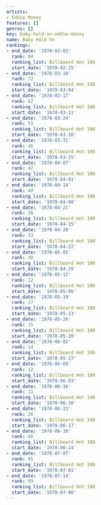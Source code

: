 ```yaml
---
artists:
- Eddie Money
features: []
genres: []
key: baby-hold-on-eddie-money
name: Baby Hold On
rankings:
- end_date: '1978-03-03'
  rank: 84
  ranking_list: Billboard Hot 100
  start_date: '1978-02-25'
- end_date: '1978-03-10'
  rank: 72
  ranking_list: Billboard Hot 100
  start_date: '1978-03-04'
- end_date: '1978-03-17'
  rank: 62
  ranking_list: Billboard Hot 100
  start_date: '1978-03-11'
- end_date: '1978-03-24'
  rank: 51
  ranking_list: Billboard Hot 100
  start_date: '1978-03-18'
- end_date: '1978-03-31'
  rank: 46
  ranking_list: Billboard Hot 100
  start_date: '1978-03-25'
- end_date: '1978-04-07'
  rank: 42
  ranking_list: Billboard Hot 100
  start_date: '1978-04-01'
- end_date: '1978-04-14'
  rank: 40
  ranking_list: Billboard Hot 100
  start_date: '1978-04-08'
- end_date: '1978-04-21'
  rank: 36
  ranking_list: Billboard Hot 100
  start_date: '1978-04-15'
- end_date: '1978-04-28'
  rank: 33
  ranking_list: Billboard Hot 100
  start_date: '1978-04-22'
- end_date: '1978-05-05'
  rank: 30
  ranking_list: Billboard Hot 100
  start_date: '1978-04-29'
- end_date: '1978-05-12'
  rank: 22
  ranking_list: Billboard Hot 100
  start_date: '1978-05-06'
- end_date: '1978-05-19'
  rank: 17
  ranking_list: Billboard Hot 100
  start_date: '1978-05-13'
- end_date: '1978-05-26'
  rank: 15
  ranking_list: Billboard Hot 100
  start_date: '1978-05-20'
- end_date: '1978-06-02'
  rank: 14
  ranking_list: Billboard Hot 100
  start_date: '1978-05-27'
- end_date: '1978-06-09'
  rank: 12
  ranking_list: Billboard Hot 100
  start_date: '1978-06-03'
- end_date: '1978-06-16'
  rank: 11
  ranking_list: Billboard Hot 100
  start_date: '1978-06-10'
- end_date: '1978-06-23'
  rank: 26
  ranking_list: Billboard Hot 100
  start_date: '1978-06-17'
- end_date: '1978-06-30'
  rank: 66
  ranking_list: Billboard Hot 100
  start_date: '1978-06-24'
- end_date: '1978-07-07'
  rank: 95
  ranking_list: Billboard Hot 100
  start_date: '1978-07-01'
- end_date: '1978-07-14'
  rank: 99
  ranking_list: Billboard Hot 100
  start_date: '1978-07-08'
---
```


